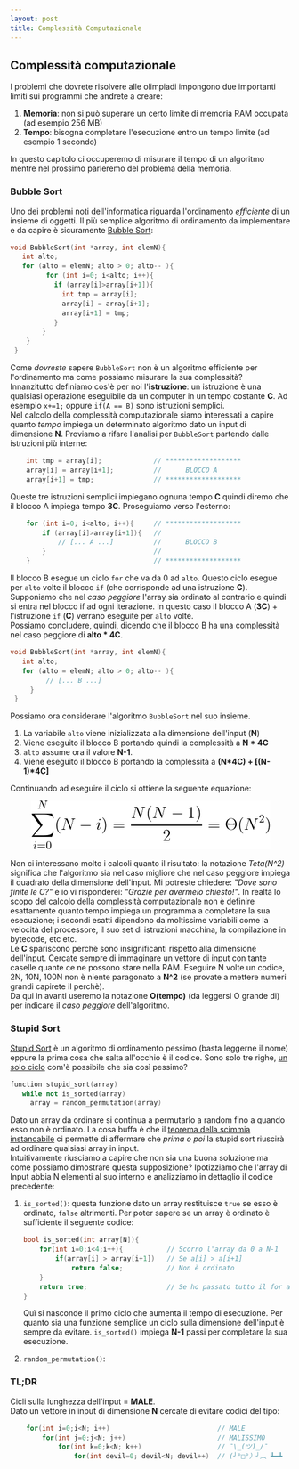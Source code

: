 ```yaml
---
layout: post
title: Complessità Computazionale
---
```


## Complessità computazionale

I problemi che dovrete risolvere alle olimpiadi impongono due importanti limiti sui programmi che andrete a creare:

1. **Memoria**: non si può superare un certo limite di memoria RAM occupata (ad esempio 256 MB)
2. **Tempo**: bisogna completare l'esecuzione entro un tempo limite (ad esempio 1 secondo)

In questo capitolo ci occuperemo di misurare il tempo di un algoritmo mentre nel prossimo parleremo del problema della memoria.  

### Bubble Sort

Uno dei problemi noti dell'informatica riguarda l'ordinamento *efficiente* di un insieme di oggetti. Il più semplice algoritmo di ordinamento da implementare e da capire è sicuramente [Bubble Sort](https://it.wikipedia.org/wiki/Bubble_sort):

```c++
void BubbleSort(int *array, int elemN){
   int alto;
   for (alto = elemN; alto > 0; alto-- ){ 
         for (int i=0; i<alto; i++){
           if (array[i]>array[i+1]){ 
             int tmp = array[i]; 
             array[i] = array[i+1]; 
             array[i+1] = tmp;
           } 
        }
    }
 }
```

Come *dovreste* sapere `BubbleSort` non è un algoritmo efficiente per l'ordinamento ma come possiamo misurare la sua complessità?  
Innanzitutto definiamo cos'è per noi l'**istruzione**: un istruzione è una qualsiasi operazione eseguibile da un computer in un tempo costante **C**. Ad esempio `x+=1;` oppure `if(A == B)` sono istruzioni semplici.  
Nel calcolo della complessità computazionale siamo interessati a capire quanto *tempo* impiega un determinato algoritmo dato un input di dimensione **N**.
Proviamo a rifare l'analisi per `BubbleSort` partendo dalle istruzioni più interne:

```c++
    int tmp = array[i];             // *******************
    array[i] = array[i+1];          //      BLOCCO A
    array[i+1] = tmp;               // *******************
```

Queste tre istruzioni semplici impiegano ognuna tempo **C** quindi diremo che il blocco A impiega tempo **3C**. Proseguiamo verso l'esterno:

```c++
    for (int i=0; i<alto; i++){     // *******************
        if (array[i]>array[i+1]){   //
            // [... A ...]          //      BLOCCO B
        }                           //
    }                               // *******************
```

Il blocco B esegue un ciclo `for` che va da 0 ad `alto`. Questo ciclo esegue per `alto` volte il blocco `if` (che corrisponde ad una istruzione **C**). Supponiamo che nel *caso peggiore* l'array sia ordinato al contrario e quindi si entra nel blocco if ad ogni iterazione. In questo caso il blocco A (**3C**) + l'istruzione `if` (**C**) verrano eseguite per `alto` volte.  
Possiamo concludere, quindi, dicendo che il blocco B ha una complessità nel caso peggiore di **alto \* 4C**.

```c++
void BubbleSort(int *array, int elemN){
   int alto;
   for (alto = elemN; alto > 0; alto-- ){ 
         // [... B ...]
     }
 }
```

Possiamo ora considerare l'algoritmo `BubbleSort` nel suo insieme.  

1. La variabile `alto` viene inizializzata alla dimensione dell'input (**N**)
2. Viene eseguito il blocco B portando quindi la complessità a **N \* 4C**
3. `alto` assume ora il valore **N-1**.
4. Viene eseguito il blocco B portando la complessità a **(N\*4C) + [(N-1)\*4C]**

Continuando ad eseguire il ciclo si ottiene la seguente equazione:

<p align="center">
    <img src="img/Compl_BubbleSort.png">
</p>

Non ci interessano molto i calcoli quanto il risultato: la notazione *Teta(N^2)* significa che l'algoritmo sia nel caso migliore che nel caso peggiore impiega il quadrato della dimensione dell'input. Mi potreste chiedere: *"Dove sono finite le C?"* e io vi risponderei: *"Grazie per avermelo chiesto!"*. In realtà lo scopo del calcolo della complessità computazionale non è definire esattamente quanto tempo impiega un programma a completare la sua esecuzione; i secondi esatti dipendono da moltissime variabili come la velocità del processore, il suo set di istruzioni macchina, la compilazione in bytecode, etc etc.   
Le **C** spariscono perchè sono insignificanti rispetto alla dimensione dell'input. Cercate sempre di immaginare un vettore di input con tante caselle quante ce ne possono stare nella RAM. Eseguire N volte un codice, 2N, 10N, 100N non è niente paragonato a **N^2** (se provate a mettere numeri grandi capirete il perchè).  
Da qui in avanti useremo la notazione **O(tempo)** (da leggersi O grande di) per indicare il *caso peggiore* dell'algoritmo.  

### Stupid Sort

[Stupid Sort](https://it.wikipedia.org/wiki/Stupid_sort) è un algoritmo di ordinamento pessimo (basta leggerne il nome) eppure la prima cosa che salta all'occhio è il codice. Sono solo tre righe, [un solo ciclo](https://media.giphy.com/media/8McNH1aXZnVyE/giphy.gif) com'è possibile che sia così pessimo?

```c++
function stupid_sort(array)
   while not is_sorted(array)
     array = random_permutation(array)
```

Dato un array da ordinare si continua a permutarlo a random fino a quando esso non è ordinato. La cosa buffa è che il [teorema della scimmia instancabile](https://it.wikipedia.org/wiki/Teorema_della_scimmia_instancabile) ci permette di affermare che *prima o poi* la stupid sort riuscirà ad ordinare qualsiasi array in input.  
Intuitivamente riusciamo a capire che non sia una buona soluzione ma come possiamo dimostrare questa supposizione? Ipotizziamo che l'array di Input abbia N elementi al suo interno e analizziamo in dettaglio il codice precedente:

1. `is_sorted()`: questa funzione dato un array restituisce `true` se esso è ordinato, `false` altrimenti. Per poter sapere se un array è ordinato è sufficiente il seguente codice:

    ```c++
    bool is_sorted(int array[N]){
        for(int i=0;i<4;i++){           // Scorro l'array da 0 a N-1
            if(array[i] > array[i+1])   // Se a[i] > a[i+1]
                return false;           // Non è ordinato
        }
        return true;                    // Se ho passato tutto il for allora è ordinato
    }
    ```
    
    Quì si nasconde il primo ciclo che aumenta il tempo di esecuzione. Per quanto sia una funzione semplice un ciclo sulla dimensione dell'input è sempre da evitare. `is_sorted()` impiega **N-1** passi per completare la sua esecuzione.
2. `random_permutation()`: 

### **TL;DR**

Cicli sulla lunghezza dell'input = **MALE**.  
Dato un vettore in input di dimensione **N** cercate di evitare codici del tipo:

```C++
    for(int i=0;i<N; i++)                           // MALE
        for(int j=0;j<N; j++)                       // MALISSIMO
            for(int k=0;k<N; k++)                   // ¯\_(ツ)_/¯
                for(int devil=0; devil<N; devil++)  // (╯°□°）╯︵ ┻━┻
```